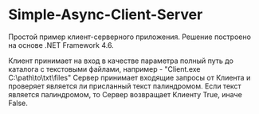 # Simple-Async-Client-Server

Простой пример клиент-серверного приложения. Решение построено на основе .NET Framework 4.6.

Клиент принимает на вход в качестве параметра полный путь до каталога с текстовыми файлами, например - "Client.exe C:\path\to\txt\files"
Сервер принимает входящие запросы от Клиента и проверяет является ли присланный текст палиндромом. Если текст является палиндромом, 
то Сервер возвращает Клиенту True, иначе False. 
